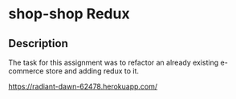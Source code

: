 # shop-shop Redux

## Description 
 The task for this assignment was to refactor an already existing e-commerce store and adding redux to it. 

https://radiant-dawn-62478.herokuapp.com/

